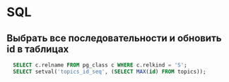 # SQL

## Выбрать все последовательности и обновить id в таблицах

```sql
  SELECT c.relname FROM pg_class c WHERE c.relkind = 'S';
  SELECT setval('topics_id_seq', (SELECT MAX(id) FROM topics));
```
